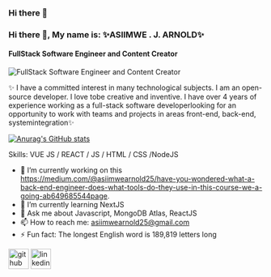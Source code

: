 ### Hi there 👋


### Hi there 👋, My name is: ✨ASIIMWE . J. ARNOLD✨
#### FullStack Software Engineer and Content Creator
![FullStack Software Engineer and Content Creator](https://www.linkpicture.com/q/banner_34.png)

✨ I have a committed interest in many technological subjects. I am an open-source developer. I love tobe creative and inventive. I have over 4 years of experience working as a full-stack software developerlooking for an opportunity to work with teams and projects in areas front-end, back-end, systemintegration✨

[![Anurag's GitHub stats](https://github-readme-stats.vercel.app/api?username=asiimwearnold)](https://github.com/anuraghazra/github-readme-stats)

Skills: VUE JS / REACT / JS / HTML / CSS /NodeJS

- 🔭 I’m currently working on this https://medium.com/@asiimwearnold25/have-you-wondered-what-a-back-end-engineer-does-what-tools-do-they-use-in-this-course-we-a-going-ab649685544page. 
- 🌱 I’m currently learning NextJS 
- 💬 Ask me about Javascript, MongoDB Atlas, ReactJS 
- 📫 How to reach me: asiimwearnold25@gmail.com 
- ⚡ Fun fact: The longest English word is 189,819 letters long 


[<img src='https://cdn.jsdelivr.net/npm/simple-icons@3.0.1/icons/github.svg' alt='github' height='40'>](https://github.com/https://github.com/asiimwearnold)  [<img src='https://cdn.jsdelivr.net/npm/simple-icons@3.0.1/icons/linkedin.svg' alt='linkedin' height='40'>](https://www.linkedin.com/in/https://www.linkedin.com/in/asiimwe-arnold-692a3aa0//)  



